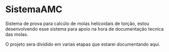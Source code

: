 # SistemaAMC
Sistema de prova para calcúlo de molas helicoidais de torção, estou desenvolvendo esse sistema para apoio na hora de documentação tecnica das molas.

O projeto sera dividido em varias etapas que estarei documentando aqui.
